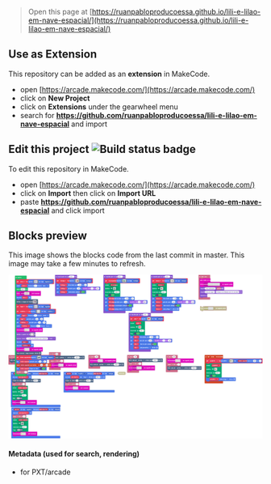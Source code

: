  


> Open this page at [https://ruanpabloproducoessa.github.io/lili-e-lilao-em-nave-espacial/](https://ruanpabloproducoessa.github.io/lili-e-lilao-em-nave-espacial/)

## Use as Extension

This repository can be added as an **extension** in MakeCode.

* open [https://arcade.makecode.com/](https://arcade.makecode.com/)
* click on **New Project**
* click on **Extensions** under the gearwheel menu
* search for **https://github.com/ruanpabloproducoessa/lili-e-lilao-em-nave-espacial** and import

## Edit this project ![Build status badge](https://github.com/ruanpabloproducoessa/lili-e-lilao-em-nave-espacial/workflows/MakeCode/badge.svg)

To edit this repository in MakeCode.

* open [https://arcade.makecode.com/](https://arcade.makecode.com/)
* click on **Import** then click on **Import URL**
* paste **https://github.com/ruanpabloproducoessa/lili-e-lilao-em-nave-espacial** and click import

## Blocks preview

This image shows the blocks code from the last commit in master.
This image may take a few minutes to refresh.

![A rendered view of the blocks](https://github.com/ruanpabloproducoessa/lili-e-lilao-em-nave-espacial/raw/master/.github/makecode/blocks.png)

#### Metadata (used for search, rendering)

* for PXT/arcade
<script src="https://makecode.com/gh-pages-embed.js"></script><script>makeCodeRender("{{ site.makecode.home_url }}", "{{ site.github.owner_name }}/{{ site.github.repository_name }}");</script>
